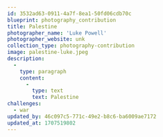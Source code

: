 ```yaml
---
id: 3532ad63-0911-4a7f-8ea1-50fd06cdb70c
blueprint: photography_contribution
title: Palestine
photographer_name: 'Luke Powell'
photographer_website: unk
collection_type: photography-contribution
image: palestine-luke.jpeg
description:
  -
    type: paragraph
    content:
      -
        type: text
        text: Palestine
challenges:
  - war
updated_by: 46c097c5-771c-49e2-b8c6-ba6009ae7172
updated_at: 1707519802
---
```

